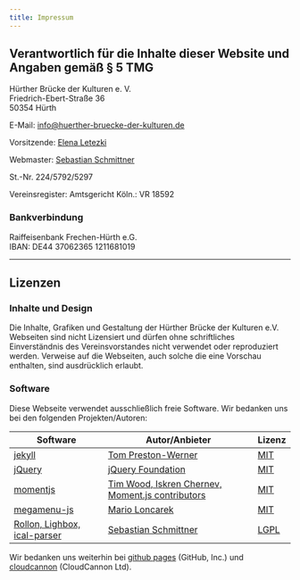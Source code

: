 ```yaml
---
title: Impressum
---
```



## Verantwortlich f&uuml;r die Inhalte dieser Website und Angaben gem&auml;&szlig; &sect; 5 TMG

H&uuml;rther Br&uuml;cke der Kulturen e. V.
<br>Friedrich-Ebert-Stra&szlig;e 36
<br>50354 H&uuml;rth

E-Mail: [info@huerther-bruecke-der-kulturen.de](mailto:info@huerther-bruecke-der-kulturen.de)

Vorsitzende: [Elena Letezki](mailto:e.letezki@huerther-bruecke-der-kulturen.de)

Webmaster: [Sebastian Schmittner](mailto:webmaster@huerther-brueke-der-kulturen.de)

St.-Nr. 224/5792/5297

Vereinsregister: Amtsgericht K&ouml;ln.: VR 18592

### Bankverbindung

Raiffeisenbank Frechen-H&uuml;rth e.G.
<br>IBAN: DE44 37062365 1211681019

---

## Lizenzen

### Inhalte und Design

Die Inhalte, Grafiken und Gestaltung der H&uuml;rther Br&uuml;cke der Kulturen e.V. Webseiten sind nicht Lizensiert und d&uuml;rfen ohne schriftliches Einverst&auml;ndnis des Vereinsvorstandes nicht verwendet oder reproduziert werden. Verweise auf die Webseiten, auch solche die eine Vorschau enthalten, sind ausdr&uuml;cklich erlaubt.

### Software

Diese Webseite verwendet ausschlie&szlig;lich freie Software. Wir bedanken uns bei den folgenden Projekten/Autoren:

| Software | Autor/Anbieter | Lizenz |
| --- | --- | --- |
| [jekyll](http://jekyllrb.com/) | [Tom Preston-Werner](https://jquery.org/team/) | [MIT](https://github.com/jekyll/jekyll/blob/master/LICENSE) |
| [jQuery](http://jquery.com/) | [jQuery Foundation](https://jquery.org/team/) | [MIT](https://jquery.org/license/) |
| [momentjs](http://momentjs.com/) | [Tim Wood, Iskren Chernev, Moment.js contributors](https://github.com/moment/moment/graphs/contributors) | [MIT](https://github.com/moment/moment/blob/develop/LICENSE) |
| [megamenu-js](https://github.com/marioloncarek/megamenu-js) | [Mario Loncarek](https://github.com/marioloncarek) | [MIT](https://github.com/marioloncarek/megamenu-js/blob/master/licence.md) |
| [Rollon, Lighbox, ical-parser](https://github.com/Echsecutor/js.echse) | [Sebastian Schmittner](http://echsecutables.schmittner.pw/de/index.html) | [LGPL](https://github.com/Echsecutor/js.echse/blob/master/LICENSE) |

Wir bedanken uns weiterhin bei [github pages](https://pages.github.com/) (GitHub, Inc.) und [cloudcannon](http://cloudcannon.com/) (CloudCannon Ltd).
